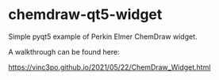 # chemdraw-qt5-widget

Simple pyqt5 example of Perkin Elmer ChemDraw widget. 

A walkthrough can be found here:

https://vinc3po.github.io/2021/05/22/ChemDraw_Widget.html